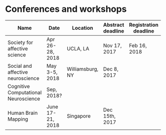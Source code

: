 # Conferences and workshops

| Name | Date | Location | Abstract deadline | Registration deadline | 
| - | - | - | - | - |
| Society for affective science | Apr 26-28, 2018 | UCLA, LA | Nov 17, 2017 | Feb 16, 2018 |
| Social and affective neuroscience | May 3-5, 2018 | Williamsburg, NY | Dec 8, 2017 | |
| Cognitive Computational Neuroscience | Sep, 2018? | | | |
| Human Brain Mapping | June 17-21, 2018 | Singapore |Dec 15th, 2017 | |
